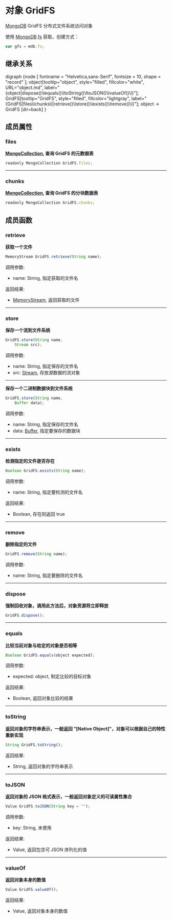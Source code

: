 # 对象 GridFS
[MongoDB](MongoDB.md) GridFS 分布式文件系统访问对象

使用 [MongoDB](MongoDB.md).[fs](../../module/ifs/fs.md) 获取，创建方式：

```JavaScript
var gfs = mdb.fs;
```

## 继承关系
<dot>digraph {node [ fontname = "Helvetica,sans-Serif", fontsize = 10, shape = "record" ];
object[tooltip="object", style="filled", fillcolor="white", URL="object.md", label="{object|dispose()\lequals()\ltoString()\ltoJSON()\lvalueOf()\l}"];
GridFS[tooltip="GridFS", style="filled", fillcolor="lightgray", label="{GridFS|files\lchunks\l|retrieve()\lstore()\lexists()\lremove()\l}"];
object -> GridFS [dir=back]
}</dot>

## 成员属性
        
### files
**[MongoCollection](MongoCollection.md), 查询 GridFS 的元数据表**

```JavaScript
readonly MongoCollection GridFS.files;
```

--------------------------
### chunks
**[MongoCollection](MongoCollection.md), 查询 GridFS 的分块数据表**

```JavaScript
readonly MongoCollection GridFS.chunks;
```

## 成员函数
        
### retrieve
**获取一个文件**

```JavaScript
MemoryStream GridFS.retrieve(String name);
```

调用参数:
* name: String, 指定获取的文件名

返回结果:
* [MemoryStream](MemoryStream.md), 返回获取的文件

--------------------------
### store
**保存一个流到文件系统**

```JavaScript
GridFS.store(String name,
    Stream src);
```

调用参数:
* name: String, 指定保存的文件名
* src: [Stream](Stream.md), 存放源数据的流对象

--------------------------
**保存一个二进制数据块到文件系统**

```JavaScript
GridFS.store(String name,
    Buffer data);
```

调用参数:
* name: String, 指定保存的文件名
* data: [Buffer](Buffer.md), 指定要保存的数据块

--------------------------
### exists
**检测指定的文件是否存在**

```JavaScript
Boolean GridFS.exists(String name);
```

调用参数:
* name: String, 指定要检测的文件名

返回结果:
* Boolean, 存在则返回 true

--------------------------
### remove
**删除指定的文件**

```JavaScript
GridFS.remove(String name);
```

调用参数:
* name: String, 指定要删除的文件名

--------------------------
### dispose
**强制回收对象，调用此方法后，对象资源将立即释放**

```JavaScript
GridFS.dispose();
```

--------------------------
### equals
**比较当前对象与给定的对象是否相等**

```JavaScript
Boolean GridFS.equals(object expected);
```

调用参数:
* expected: object, 制定比较的目标对象

返回结果:
* Boolean, 返回对象比较的结果

--------------------------
### toString
**返回对象的字符串表示，一般返回 "[Native Object]"，对象可以根据自己的特性重新实现**

```JavaScript
String GridFS.toString();
```

返回结果:
* String, 返回对象的字符串表示

--------------------------
### toJSON
**返回对象的 JSON 格式表示，一般返回对象定义的可读属性集合**

```JavaScript
Value GridFS.toJSON(String key = "");
```

调用参数:
* key: String, 未使用

返回结果:
* Value, 返回包含可 JSON 序列化的值

--------------------------
### valueOf
**返回对象本身的数值**

```JavaScript
Value GridFS.valueOf();
```

返回结果:
* Value, 返回对象本身的数值

